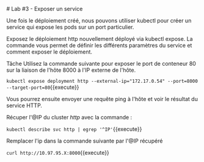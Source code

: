 # Lab #3 - Exposer un service

Une fois le déploiement créé, nous pouvons utiliser kubectl pour créer un service qui expose les pods sur un port particulier.

Exposez le déploiement http nouvellement déployé via kubectl expose. La commande vous permet de définir les différents paramètres du service et comment exposer le déploiement.

Tâche
Utilisez la commande suivante pour exposer le port de conteneur 80 sur la liaison de l'hôte 8000 à l'IP externe de l'hôte.

`kubectl expose deployment http --external-ip="172.17.0.54" --port=8000 --target-port=80`{{execute}}

Vous pourrez ensuite envoyer une requête ping à l'hôte et voir le résultat du service HTTP.

Récuper l'@IP du cluster _http_ avec la commande :

`kubectl describe svc http | egrep '^IP'`{{execute}}

Remplacer l'ip dans la commande suivante par l'@IP récupéré

`curl http://10.97.95.X:8000`{{execute}}
